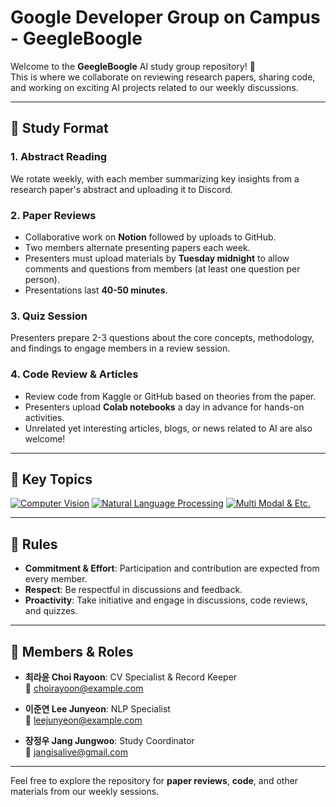 # Google Developer Group on Campus - GeegleBoogle

Welcome to the **GeegleBoogle** AI study group repository! 🚀  
This is where we collaborate on reviewing research papers, sharing code, and working on exciting AI projects related to our weekly discussions.

---

## 📖 Study Format

### 1. Abstract Reading  
We rotate weekly, with each member summarizing key insights from a research paper's abstract and uploading it to Discord.

### 2. Paper Reviews  
- Collaborative work on **Notion** followed by uploads to GitHub.
- Two members alternate presenting papers each week.
- Presenters must upload materials by **Tuesday midnight** to allow comments and questions from members (at least one question per person).
- Presentations last **40-50 minutes**.

### 3. Quiz Session  
Presenters prepare 2-3 questions about the core concepts, methodology, and findings to engage members in a review session.

### 4. Code Review & Articles  
- Review code from Kaggle or GitHub based on theories from the paper.
- Presenters upload **Colab notebooks** a day in advance for hands-on activities.
- Unrelated yet interesting articles, blogs, or news related to AI are also welcome!

---

## 🎯 Key Topics

[![Computer Vision](https://img.shields.io/badge/Computer%20Vision-blue?style=for-the-badge&logo=notion&logoColor=white)](https://famous-cloak-588.notion.site/100-Days-of-Python-Pledge-a456633199b04bcbb77f334f87684efe?pvs=4)
[![Natural Language Processing](https://img.shields.io/badge/Natural%20Language%20Processing-orange?style=for-the-badge&logo=notion&logoColor=white)](https://famous-cloak-588.notion.site/100-Days-of-Python-Pledge-a456633199b04bcbb77f334f87684efe?pvs=4)
[![Multi Modal & Etc.](https://img.shields.io/badge/Multi%20Modal_&_Etc-green?style=for-the-badge&logo=notion&logoColor=white)](https://famous-cloak-588.notion.site/100-Days-of-Python-Pledge-a456633199b04bcbb77f334f87684efe?pvs=4)

---

## 📌 Rules

- **Commitment & Effort**: Participation and contribution are expected from every member.
- **Respect**: Be respectful in discussions and feedback.
- **Proactivity**: Take initiative and engage in discussions, code reviews, and quizzes.

---

## 👥 Members & Roles

- **최라윤 Choi Rayoon**: CV Specialist & Record Keeper  
  📧 [choirayoon@example.com](mailto:choirayoon@example.com)

- **이준연 Lee Junyeon**: NLP Specialist  
  📧 [leejunyeon@example.com](mailto:leejunyeon@example.com)

- **장정우 Jang Jungwoo**: Study Coordinator  
  📧 [jangisalive@gmail.com](mailto:jangisalive@gmail.com)

---

Feel free to explore the repository for **paper reviews**, **code**, and other materials from our weekly sessions.
